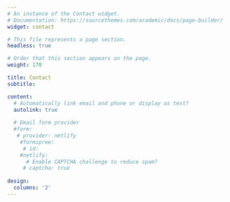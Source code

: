 ```yaml
---
# An instance of the Contact widget.
# Documentation: https://sourcethemes.com/academic/docs/page-builder/
widget: contact

# This file represents a page section.
headless: true

# Order that this section appears on the page.
weight: 170

title: Contact
subtitle:

content:
  # Automatically link email and phone or display as text?
  autolink: true
  
  # Email form provider
  #form:
   # provider: netlify
    #formspree:
     # id:
    #netlify:
      # Enable CAPTCHA challenge to reduce spam?
     # captcha: true
  
design:
  columns: '2'
---
```

